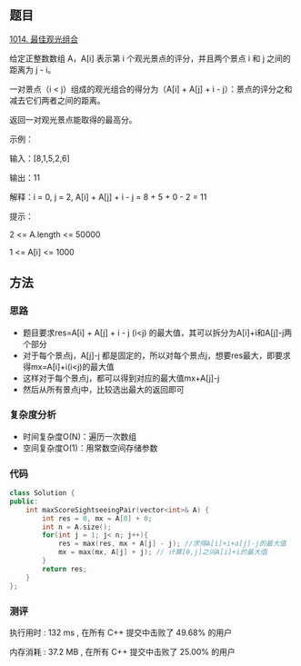 ## 题目
[1014. 最佳观光组合](https://leetcode-cn.com/problems/best-sightseeing-pair/)

给定正整数数组 A，A[i] 表示第 i 个观光景点的评分，并且两个景点 i 和 j 之间的距离为 j - i。

一对景点（i < j）组成的观光组合的得分为（A[i] + A[j] + i - j）：景点的评分之和减去它们两者之间的距离。

返回一对观光景点能取得的最高分。

示例：

输入：[8,1,5,2,6]

输出：11

解释：i = 0, j = 2, A[i] + A[j] + i - j = 8 + 5 + 0 - 2 = 11
 

提示：

2 <= A.length <= 50000

1 <= A[i] <= 1000

## 方法
### 思路
- 题目要求res=A[i] + A[j] + i - j (i<j) 的最大值，其可以拆分为A[i]+i和A[j]-j两个部分
- 对于每个景点j，A[j]-j 都是固定的，所以对每个景点j，想要res最大，即要求得mx=A[i]+i(i<j)的最大值
- 这样对于每个景点j，都可以得到对应的最大值mx+A[j]-j
- 然后从所有景点j中，比较选出最大的返回即可


### 复杂度分析
- 时间复杂度O(N)：遍历一次数组
- 空间复杂度O(1)：用常数空间存储参数


### 代码

```cpp
class Solution {
public:
    int maxScoreSightseeingPair(vector<int>& A) {
        int res = 0, mx = A[0] + 0;
        int n = A.size();
        for(int j = 1; j< n; j++){
            res = max(res, mx + A[j] - j); //求得A[i]+i+a[j]-j的最大值
            mx = max(mx, A[j] + j); // 计算[0,j]之间A[i]+i的最大值
        }
        return res;
    }
};
```

### 测评
执行用时 : 132 ms , 在所有 C++ 提交中击败了 49.68% 的用户 

内存消耗 : 37.2 MB , 在所有 C++ 提交中击败了 25.00% 的用户
